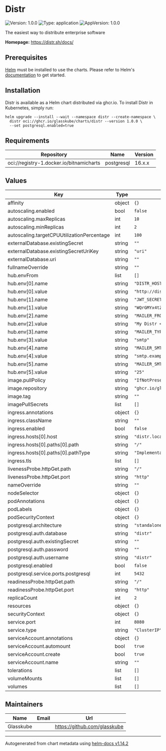 # Distr

![Version: 1.0.0](https://img.shields.io/badge/Version-1.0.0-informational?style=flat-square) ![Type: application](https://img.shields.io/badge/Type-application-informational?style=flat-square) ![AppVersion: 1.0.0](https://img.shields.io/badge/AppVersion-1.0.0-informational?style=flat-square)

The easiest way to distribute enterprise software

**Homepage:** <https://distr.sh/docs/>

## Prerequisites

[Helm](https://helm.sh) must be installed to use the charts. Please refer to Helm's [documentation](https://helm.sh/docs) to get started.

## Installation

Distr is available as a Helm chart distributed via ghcr.io.
To install Distr in Kubernetes, simply run:

<!-- x-release-please-start-version -->

```shell
helm upgrade --install --wait --namespace distr --create-namespace \
  distr oci://ghcr.io/glasskube/charts/distr --version 1.0.0 \
  --set postgresql.enabled=true
```

<!-- x-release-please-end -->

## Requirements

| Repository | Name | Version |
|------------|------|---------|
| oci://registry-1.docker.io/bitnamicharts | postgresql | 16.x.x |

## Values

| Key | Type | Default | Description |
|-----|------|---------|-------------|
| affinity | object | `{}` |  |
| autoscaling.enabled | bool | `false` |  |
| autoscaling.maxReplicas | int | `10` |  |
| autoscaling.minReplicas | int | `2` |  |
| autoscaling.targetCPUUtilizationPercentage | int | `100` |  |
| externalDatabase.existingSecret | string | `""` |  |
| externalDatabase.existingSecretUriKey | string | `"uri"` |  |
| externalDatabase.uri | string | `""` |  |
| fullnameOverride | string | `""` |  |
| hub.envFrom | list | `[]` |  |
| hub.env[0].name | string | `"DISTR_HOST"` |  |
| hub.env[0].value | string | `"http://distr.local"` |  |
| hub.env[1].name | string | `"JWT_SECRET"` |  |
| hub.env[1].value | string | `"WQrGMYx4tZdGwKlt0RTrhMzfQ+j1wr6z7oRWfmGlETk="` |  |
| hub.env[2].name | string | `"MAILER_FROM_ADDRESS"` |  |
| hub.env[2].value | string | `"My Distr <noreply@distr.local>"` |  |
| hub.env[3].name | string | `"MAILER_TYPE"` |  |
| hub.env[3].value | string | `"smtp"` |  |
| hub.env[4].name | string | `"MAILER_SMTP_HOST"` |  |
| hub.env[4].value | string | `"smtp.example.local"` |  |
| hub.env[5].name | string | `"MAILER_SMTP_PORT"` |  |
| hub.env[5].value | string | `"25"` |  |
| image.pullPolicy | string | `"IfNotPresent"` |  |
| image.repository | string | `"ghcr.io/glasskube/distr"` |  |
| image.tag | string | `""` |  |
| imagePullSecrets | list | `[]` |  |
| ingress.annotations | object | `{}` |  |
| ingress.className | string | `""` |  |
| ingress.enabled | bool | `false` |  |
| ingress.hosts[0].host | string | `"distr.local"` |  |
| ingress.hosts[0].paths[0].path | string | `"/"` |  |
| ingress.hosts[0].paths[0].pathType | string | `"ImplementationSpecific"` |  |
| ingress.tls | list | `[]` |  |
| livenessProbe.httpGet.path | string | `"/"` |  |
| livenessProbe.httpGet.port | string | `"http"` |  |
| nameOverride | string | `""` |  |
| nodeSelector | object | `{}` |  |
| podAnnotations | object | `{}` |  |
| podLabels | object | `{}` |  |
| podSecurityContext | object | `{}` |  |
| postgresql.architecture | string | `"standalone"` |  |
| postgresql.auth.database | string | `"distr"` |  |
| postgresql.auth.existingSecret | string | `""` |  |
| postgresql.auth.password | string | `""` |  |
| postgresql.auth.username | string | `"distr"` |  |
| postgresql.enabled | bool | `false` |  |
| postgresql.service.ports.postgresql | int | `5432` |  |
| readinessProbe.httpGet.path | string | `"/"` |  |
| readinessProbe.httpGet.port | string | `"http"` |  |
| replicaCount | int | `2` |  |
| resources | object | `{}` |  |
| securityContext | object | `{}` |  |
| service.port | int | `8080` |  |
| service.type | string | `"ClusterIP"` |  |
| serviceAccount.annotations | object | `{}` |  |
| serviceAccount.automount | bool | `true` |  |
| serviceAccount.create | bool | `true` |  |
| serviceAccount.name | string | `""` |  |
| tolerations | list | `[]` |  |
| volumeMounts | list | `[]` |  |
| volumes | list | `[]` |  |

## Maintainers

| Name | Email | Url |
| ---- | ------ | --- |
| Glasskube |  | <https://github.com/glasskube> |

----------------------------------------------
Autogenerated from chart metadata using [helm-docs v1.14.2](https://github.com/norwoodj/helm-docs/releases/v1.14.2)
